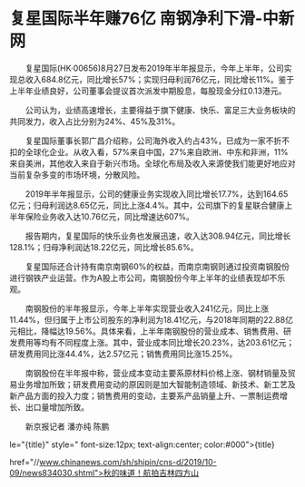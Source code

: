 # 复星国际半年赚76亿 南钢净利下滑-中新网

　　复星国际(HK·00656)8月27日发布2019年半年报显示，今年上半年，公司实现总收入684.8亿元，同比增长57%；实现归母利润76亿元，同比增长11%。鉴于上半年业绩良好，公司董事会提议首次派发中期股息，每股现金分红0.13港元。

　　公司认为，业绩高速增长，主要得益于旗下健康、快乐、富足三大业务板块的共同发力，收入占比分别为24%、45%及31%。

　　复星国际董事长郭广昌介绍称，公司海外收入约占43%，已成为一家不折不扣的全球化企业。从收入看，57%来自中国，27%来自欧洲、中东和非洲，11%来自美洲，其他收入来自于新兴市场。全球化布局及收入来源使我们能更好地应对当前复杂多变的市场环境，分散风险。

　　2019年半年报显示，公司的健康业务实现收入同比增长17.7%，达到164.65亿元；归母利润达8.65亿元，同比上涨4.4%。其中，公司旗下的复星联合健康上半年保险业务收入达10.76亿元，同比增速达607%。

　　报告期内，复星国际的快乐业务也发展迅速，收入达308.94亿元，同比增长128.1%；归母净利润达18.22亿元，同比增长85.6%。

　　复星国际还合计持有南京南钢60%的权益，而南京南钢则通过投资南钢股份进行钢铁产业运营。作为A股上市公司，南钢股份今年上半年的业绩表现却不乐观。

　　南钢股份的半年报显示，今年上半年实现营业收入241亿元，同比上涨11.44%，但归属于上市公司股东的净利润为18.41亿元，与2018年同期的22.88亿元相比，降幅达19.56%。具体来看，上半年南钢股份的营业成本、销售费用、研发费用等均有不同程度上涨。其中，营业成本同比增长20.23%，达203.61亿元；研发费用同比涨44.4%，达2.57亿元；销售费用同比涨15.25%。

　　南钢股份在半年报中称，营业成本变动主要系原材料价格上涨、钢材销量及贸易业务增加所致；研发费用变动的原因则是加大智能制造领域、新技术、新工艺及新产品方面的投入力度；销售费用的变动，主要系产品销量上升、一票制运费增长、出口量增加所致。

　　新京报记者 潘亦纯 陈鹏

le="{title}" style=" font-size:12px; text-align:center; color:#000">{title}

href="//www.chinanews.com/sh/shipin/cns-d/2019/10-09/news834030.shtml">秋的味道！航拍吉林四方山
